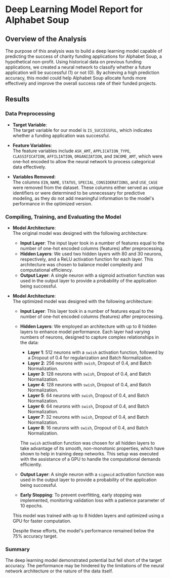 # Deep Learning Model Report for Alphabet Soup

## Overview of the Analysis
The purpose of this analysis was to build a deep learning model capable of predicting the success of charity funding applications for Alphabet Soup, a hypothetical non-profit. Using historical data on previous funding applications, we created a neural network to classify whether a future application will be successful (1) or not (0). By achieving a high prediction accuracy, this model could help Alphabet Soup allocate funds more effectively and improve the overall success rate of their funded projects.

## Results

### Data Preprocessing

- **Target Variable**:  
  The target variable for our model is `IS_SUCCESSFUL`, which indicates whether a funding application was successful.

- **Feature Variables**:  
  The feature variables include `ASK_AMT`, `APPLICATION_TYPE`, `CLASSIFICATION`, `AFFILIATION`, `ORGANIZATION`, and `INCOME_AMT`, which were one-hot encoded to allow the neural network to process categorical data effectively.

- **Variables Removed**:  
  The columns `EIN`, `NAME`, `STATUS`, `SPECIAL_CONSIDERATIONS`, and `USE_CASE` were removed from the dataset. These columns either served as unique identifiers or were determined to be unnecessary for predictive modeling, as they do not add meaningful information to the model's performance in the optimized version.

### Compiling, Training, and Evaluating the Model

- **Model Architecture**:  
  The original model was designed with the following architecture:
  - **Input Layer**: The input layer took in a number of features equal to the number of one-hot encoded columns (features) after preprocessing.
  - **Hidden Layers**: We used two hidden layers with 80 and 30 neurons, respectively, and a ReLU activation function for each layer. This architecture was chosen to balance model complexity and computational efficiency.
  - **Output Layer**: A single neuron with a sigmoid activation function was used in the output layer to provide a probability of the application being successful.

- **Model Architecture**:  
  The optimized model was designed with the following architecture:
  
  - **Input Layer**: This layer took in a number of features equal to the number of one-hot encoded columns (features) after preprocessing.

  - **Hidden Layers**: We employed an architecture with up to 8 hidden layers to enhance model performance. Each layer had varying numbers of neurons, designed to capture complex relationships in the data:
    - **Layer 1**: 512 neurons with a `swish` activation function, followed by a Dropout of 0.4 for regularization and Batch Normalization.
    - **Layer 2**: 256 neurons with `swish`, Dropout of 0.4, and Batch Normalization.
    - **Layer 3**: 128 neurons with `swish`, Dropout of 0.4, and Batch Normalization.
    - **Layer 4**: 128 neurons with `swish`, Dropout of 0.4, and Batch Normalization.
    - **Layer 5**: 64 neurons with `swish`, Dropout of 0.4, and Batch Normalization.
    - **Layer 6**: 64 neurons with `swish`, Dropout of 0.4, and Batch Normalization.
    - **Layer 7**: 32 neurons with `swish`, Dropout of 0.4, and Batch Normalization.
    - **Layer 8**: 16 neurons with `swish`, Dropout of 0.4, and Batch Normalization.
    
    The `swish` activation function was chosen for all hidden layers to take advantage of its smooth, non-monotonic properties, which have shown to help in training deep networks. This setup was executed with the assistance of a GPU to handle the computational demands efficiently.

  - **Output Layer**: A single neuron with a `sigmoid` activation function was used in the output layer to provide a probability of the application being successful.
  
  - **Early Stopping**: To prevent overfitting, early stopping was implemented, monitoring validation loss with a patience parameter of 10 epochs.
  
  This model was trained with up to 8 hidden layers and optimized using a GPU for faster computation.


  Despite these efforts, the model's performance remained below the 75% accuracy target.

### Summary
The deep learning model demonstrated potential but fell short of the target accuracy. The performance may be hindered by the limitations of the neural network architecture or the nature of the data itself.